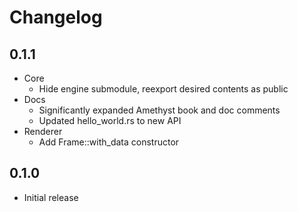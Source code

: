 # Changelog

## 0.1.1

* Core
  * Hide engine submodule, reexport desired contents as public
* Docs
  * Significantly expanded Amethyst book and doc comments
  * Updated hello_world.rs to new API
* Renderer
  * Add Frame::with_data constructor

## 0.1.0

* Initial release
